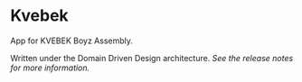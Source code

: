 # Kvebek

App for KVEBEK Boyz Assembly.

Written under the Domain Driven Design architecture. <i>See the release notes for more information.</i>